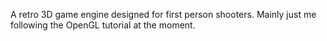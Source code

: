 A retro 3D game engine designed for first person shooters. Mainly just me following the OpenGL tutorial at the moment.
